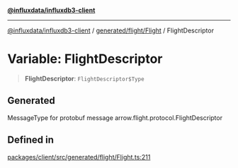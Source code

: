 [**@influxdata/influxdb3-client**](../../../../index.md)

***

[@influxdata/influxdb3-client](../../../../modules.md) / [generated/flight/Flight](../index.md) / FlightDescriptor

# Variable: FlightDescriptor

> **FlightDescriptor**: `FlightDescriptor$Type`

## Generated

MessageType for protobuf message arrow.flight.protocol.FlightDescriptor

## Defined in

[packages/client/src/generated/flight/Flight.ts:211](https://github.com/InfluxCommunity/influxdb3-js/blob/6328be2232de5032f7226e569b6b0154d8900f73/packages/client/src/generated/flight/Flight.ts#L211)
